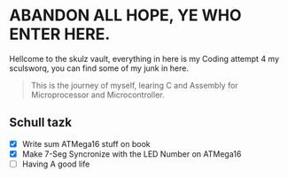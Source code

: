 # ABANDON ALL HOPE, YE WHO ENTER HERE.
Hellcome to the skulz vault, everything in here is my Coding attempt 4 my sculsworq, you can find some of my junk in here.
> This is the journey of myself, learing C and Assembly for Microprocessor and Microcontroller.
<!-- TASK -->
## Schull tazk
- [X] Write sum ATMega16 stuff on book
- [X] Make 7-Seg Syncronize with the LED Number on ATMega16
- [ ] Having A good life

